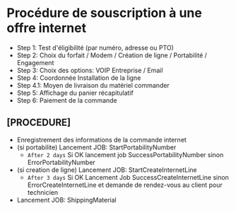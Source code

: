 # Procédure de souscription à une offre internet

- Step 1: Test d'éligibilité (par numéro, adresse ou PTO)
- Step 2: Choix du forfait / Modem / Création de ligne / Portabilité / Engagement
- Step 3: Choix des options: VOIP Entreprise / Email
- Step 4: Coordonnée Installation de la ligne
- Step 4.1: Moyen de livraison du matériel commander
- Step 5: Affichage du panier récapitulatif
- Step 6: Paiement de la commande

## [PROCEDURE]
- Enregistrement des informations de la commande internet
- (si portabilite) Lancement JOB: StartPortabilityNumber
  - `After 2 days` Si OK lancement job SuccessPortabilityNumber sinon ErrorPortabilityNumber
- (si creation de ligne) Lancement JOB: StartCreateInternetLine
  - `After 3 days` Si OK Lancement Job SuccessCreateInternetLine sinon ErrorCreateInternetLine et demande de rendez-vous au client pour technicien
- Lancement JOB: ShippingMaterial
